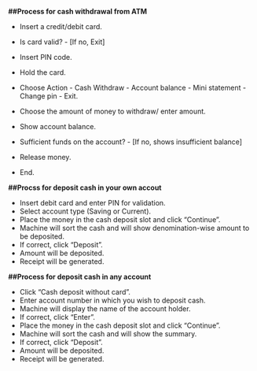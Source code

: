 **##Process for cash withdrawal from ATM**
- Insert a credit/debit card.
- Is card valid? - [If no, Exit]
                  
- Insert PIN code.
- Hold the card.
- Choose Action - Cash Withdraw - Account balance - Mini statement - Change pin - Exit.
                  
- Choose the amount of money to withdraw/ enter amount.
- Show account balance.
- Sufficient funds on the account? - [If no, shows insufficient balance]
- Release money.
- End.
 
**##Procss for deposit cash  in your own accout**

- Insert debit card and enter PIN for validation.
- Select account type (Saving or Current).
- Place the money in the cash deposit slot and click “Continue”.
- Machine will sort the cash and will show denomination-wise amount to be deposited.
- If correct, click “Deposit”.
- Amount will be deposited.
- Receipt will be generated.

**##Process for deposit cash in any account**
- Click “Cash deposit without card”.
- Enter account number in which you wish to deposit cash.
- Machine will display the name of the account holder.
- If correct, click “Enter”.
- Place the money in the cash deposit slot and click “Continue”.
- Machine will sort the cash and will show the summary.
- If correct, click “Deposit”.
- Amount will be deposited.
- Receipt will be generated.
